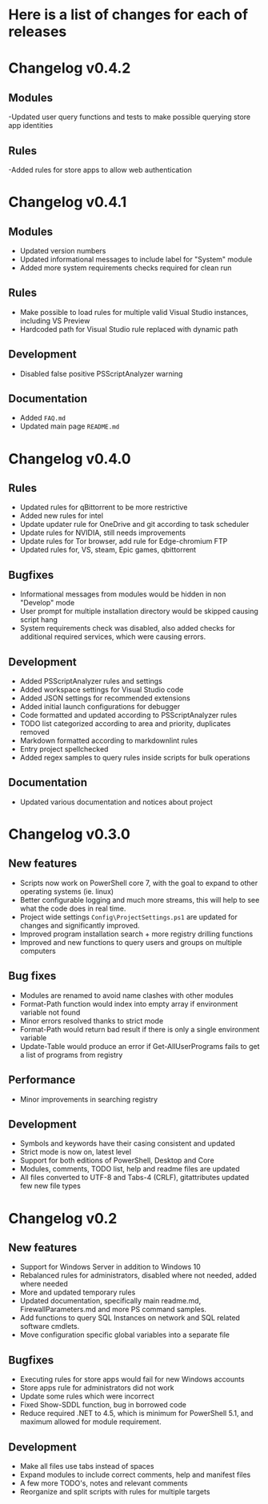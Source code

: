 
# Here is a list of changes for each of releases

# Changelog v0.4.2

## Modules

-Updated user query functions and tests to make possible querying store app identities

## Rules

-Added rules for store apps to allow web authentication

# Changelog v0.4.1

## Modules

- Updated version numbers
- Updated informational messages to include label for "System" module
- Added more system requirements checks required for clean run

## Rules

- Make possible to load rules for multiple valid Visual Studio instances, including VS Preview
- Hardcoded path for Visual Studio rule replaced with dynamic path

## Development

- Disabled false positive PSScriptAnalyzer warning

## Documentation

- Added `FAQ.md`
- Updated main page `README.md`

# Changelog v0.4.0

## Rules

- Updated rules for qBittorrent to be more restrictive
- Added new rules for intel
- Update updater rule for OneDrive and git according to task scheduler
- Update rules for NVIDIA, still needs improvements
- Update rules for Tor browser, add rule for Edge-chromium FTP
- Updated rules for, VS, steam, Epic games, qbittorrent

## Bugfixes

- Informational messages from modules would be hidden in non "Develop" mode
- User prompt for multiple installation directory would be skipped causing script hang
- System requirements check was disabled, also added checks for additional required services,
  which were causing errors.

## Development

- Added PSScriptAnalyzer rules and settings
- Added workspace settings for Visual Studio code
- Added JSON settings for recommended extensions
- Added initial launch configurations for debugger
- Code formatted and updated according to PSScriptAnalyzer rules
- TODO list categorized according to area and priority, duplicates removed
- Markdown formatted according to markdownlint rules
- Entry project spellchecked
- Added regex samples to query rules inside scripts for bulk operations

## Documentation

- Updated various documentation and notices about project

# Changelog v0.3.0

## New features

- Scripts now work on PowerShell core 7, with the goal to expand to other operating systems
  (ie. linux)
- Better configurable logging and much more streams, this will help to see what the code does in
  real time.
- Project wide settings `Config\ProjectSettings.ps1` are updated for changes and significantly
  improved.
- Improved program installation search + more registry drilling functions
- Improved and new functions to query users and groups on multiple computers

## Bug fixes

- Modules are renamed to avoid name clashes with other modules
- Format-Path function would index into empty array if environment variable not found
- Minor errors resolved thanks to strict mode
- Format-Path would return bad result if there is only a single environment variable
- Update-Table would produce an error if Get-AllUserPrograms fails to get a list of programs from
  registry

## Performance

- Minor improvements in searching registry

## Development

- Symbols and keywords have their casing consistent and updated
- Strict mode is now on, latest level
- Support for both editions of PowerShell, Desktop and Core
- Modules, comments, TODO list, help and readme files are updated
- All files converted to UTF-8 and Tabs-4 (CRLF), gitattributes updated few new file types

# Changelog v0.2

## New features

- Support for Windows Server in addition to Windows 10
- Rebalanced rules for administrators, disabled where not needed, added where needed
- More and updated temporary rules
- Updated documentation, specifically main readme.md, FirewallParameters.md and more PS command
  samples.
- Add functions to query SQL Instances on network and SQL related software cmdlets.
- Move configuration specific global variables into a separate file

## Bugfixes

- Executing rules for store apps would fail for new Windows accounts
- Store apps rule for administrators did not work
- Update some rules which were incorrect
- Fixed Show-SDDL function, bug in borrowed code
- Reduce required .NET to 4.5, which is minimum for PowerShell 5.1, and maximum allowed for module
  requirement.

## Development

- Make all files use tabs instead of spaces
- Expand modules to include correct comments, help and manifest files
- A few more TODO's, notes and relevant comments
- Reorganize and split scripts with rules for multiple targets
